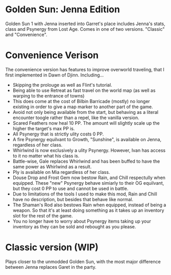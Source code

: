 # Golden Sun: Jenna Edition
Golden Sun 1 with Jenna inserted into Garret's place includes Jenna's stats, class and Psynergy from Lost Age. Comes in one of two versions. "Classic" and "Convenience". 

# Convenience Verison
The convenience version has features to improve overworld traveling, that I first implemented in Dawn of Djinn.  Including...
- Skipping the prolouge as well as Flint's tutorial.
- Being able to use Retreat as fast travel on the world map (as well as warping to the entrance of towns)
- This does come at the cost of Bilbin Barricade (mostly) no longer existing in order to give a map marker to another part of the game.
- Avoid not only being available from the start, but behaving as a literal encounter toogle rather than a repel, like the vanilla version.
- Scared Feathers now heal 10 PP. The amount will slightly scale up the higher the target's max PP is.
- All Psynergy that is strictly ulity costs 0 PP.
- A fire Psynergy equilvant to Growth, "Sunshine", is available on Jenna, regardless of her class.
- Whirlwind is now exclusively a ulity Psynergy. However, Ivan has access to it no matter what his class is.
- Battle-wise, Gale replaces Whirlwind and has been buffed to have the same power as Whirlwind as a result.
- Ply is available on Mia regardless of her class.
- Douse Drop and Frost Gem now bestow Rain, and Chill respectully when equipped.  These "new" Psynergy behave simiarly to their OG equilvant, but they cost 0 PP to use and cannot be used in battle.
- Due to limitations of the tools I used to make this mod, Rain and Chill have no description, but besides that behave like normal.
- The Shaman's Rod also bestows Rain when equipped, instead of being a weapon. So that it's at least doing something as it takes up an inventory slot for the rest of the game.
- You no longer have to worry about Psynergy items taking up your inventory as they can be sold and rebought as you please.

# Classic version (WIP)
Plays closer to the unmodded Golden Sun, with the most major difference between Jenna replaces Garet in the party.

